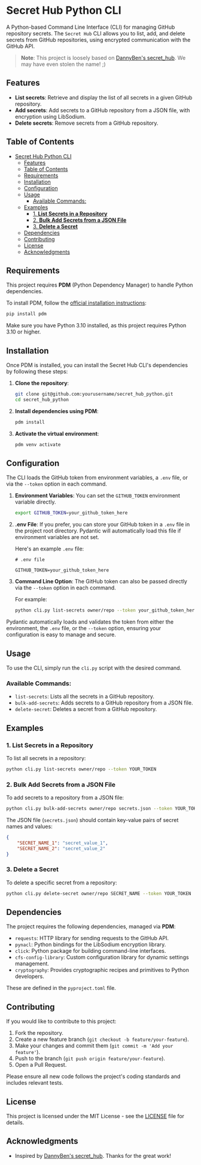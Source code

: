 
# Secret Hub Python CLI

A Python-based Command Line Interface (CLI) for managing GitHub repository secrets. The `Secret Hub` CLI allows you to list, add, and delete secrets from GitHub repositories, using encrypted communication with the GitHub API.

> **Note**: This project is loosely based on [DannyBen's secret_hub](https://github.com/DannyBen/secret_hub). We may have even stolen the name! ;)

## Features

- **List secrets**: Retrieve and display the list of all secrets in a given GitHub repository.
- **Add secrets**: Add secrets to a GitHub repository from a JSON file, with encryption using LibSodium.
- **Delete secrets**: Remove secrets from a GitHub repository.

## Table of Contents

- [Secret Hub Python CLI](#secret-hub-python-cli)
  - [Features](#features)
  - [Table of Contents](#table-of-contents)
  - [Requirements](#requirements)
  - [Installation](#installation)
  - [Configuration](#configuration)
  - [Usage](#usage)
    - [Available Commands:](#available-commands)
  - [Examples](#examples)
    - [1. **List Secrets in a Repository**](#1-list-secrets-in-a-repository)
    - [2. **Bulk Add Secrets from a JSON File**](#2-bulk-add-secrets-from-a-json-file)
    - [3. **Delete a Secret**](#3-delete-a-secret)
  - [Dependencies](#dependencies)
  - [Contributing](#contributing)
  - [License](#license)
  - [Acknowledgments](#acknowledgments)

## Requirements

This project requires **PDM** (Python Dependency Manager) to handle Python dependencies.

To install PDM, follow the [official installation instructions](https://pdm.fming.dev/latest/#installation):

```bash
pip install pdm
```

Make sure you have Python 3.10 installed, as this project requires Python 3.10 or higher.

## Installation

Once PDM is installed, you can install the Secret Hub CLI's dependencies by following these steps:

1. **Clone the repository**:

    ```bash
    git clone git@github.com:yourusername/secret_hub_python.git
    cd secret_hub_python
    ```

2. **Install dependencies using PDM**:

    ```bash
    pdm install
    ```

3. **Activate the virtual environment**:

    ```bash
    pdm venv activate
    ```

## Configuration

The CLI loads the GitHub token from environment variables, a `.env` file, or via the `--token` option in each command.

1. **Environment Variables**: You can set the `GITHUB_TOKEN` environment variable directly.

    ```bash
    export GITHUB_TOKEN=your_github_token_here
    ```

2. **.env File**: If you prefer, you can store your GitHub token in a `.env` file in the project root directory. Pydantic will automatically load this file if environment variables are not set.

    Here's an example `.env` file:

    ```env
    # .env file

    GITHUB_TOKEN=your_github_token_here
    ```

3. **Command Line Option**: The GitHub token can also be passed directly via the `--token` option in each command.

    For example:

    ```bash
    python cli.py list-secrets owner/repo --token your_github_token_here
    ```

Pydantic automatically loads and validates the token from either the environment, the `.env` file, or the `--token` option, ensuring your configuration is easy to manage and secure.

## Usage

To use the CLI, simply run the `cli.py` script with the desired command.

### Available Commands:

- `list-secrets`: Lists all the secrets in a GitHub repository.
- `bulk-add-secrets`: Adds secrets to a GitHub repository from a JSON file.
- `delete-secret`: Deletes a secret from a GitHub repository.

## Examples

### 1. **List Secrets in a Repository**

To list all secrets in a repository:

```bash
python cli.py list-secrets owner/repo --token YOUR_TOKEN
```

### 2. **Bulk Add Secrets from a JSON File**

To add secrets to a repository from a JSON file:

```bash
python cli.py bulk-add-secrets owner/repo secrets.json --token YOUR_TOKEN
```

The JSON file (`secrets.json`) should contain key-value pairs of secret names and values:

```json
{
    "SECRET_NAME_1": "secret_value_1",
    "SECRET_NAME_2": "secret_value_2"
}
```

### 3. **Delete a Secret**

To delete a specific secret from a repository:

```bash
python cli.py delete-secret owner/repo SECRET_NAME --token YOUR_TOKEN
```

## Dependencies

The project requires the following dependencies, managed via **PDM**:

- `requests`: HTTP library for sending requests to the GitHub API.
- `pynacl`: Python bindings for the LibSodium encryption library.
- `click`: Python package for building command-line interfaces.
- `cfs-config-library`: Custom configuration library for dynamic settings management.
- `cryptography`: Provides cryptographic recipes and primitives to Python developers.

These are defined in the `pyproject.toml` file.

## Contributing

If you would like to contribute to this project:

1. Fork the repository.
2. Create a new feature branch (`git checkout -b feature/your-feature`).
3. Make your changes and commit them (`git commit -m 'Add your feature'`).
4. Push to the branch (`git push origin feature/your-feature`).
5. Open a Pull Request.

Please ensure all new code follows the project's coding standards and includes relevant tests.

## License

This project is licensed under the MIT License - see the [LICENSE](LICENSE) file for details.

## Acknowledgments

- Inspired by [DannyBen's secret_hub](https://github.com/DannyBen/secret_hub). Thanks for the great work!